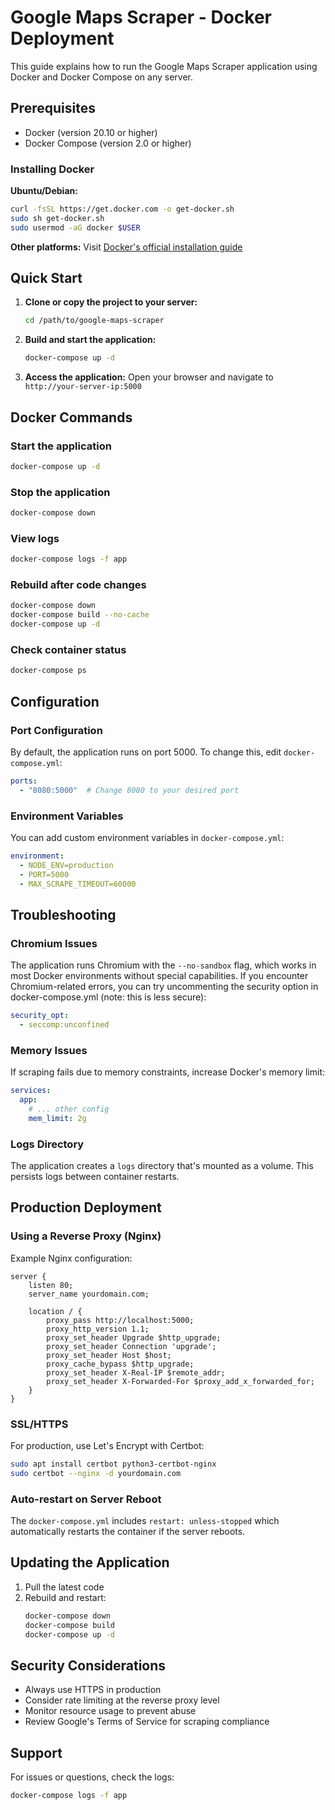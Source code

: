 # Google Maps Scraper - Docker Deployment

This guide explains how to run the Google Maps Scraper application using Docker and Docker Compose on any server.

## Prerequisites

- Docker (version 20.10 or higher)
- Docker Compose (version 2.0 or higher)

### Installing Docker

**Ubuntu/Debian:**
```bash
curl -fsSL https://get.docker.com -o get-docker.sh
sudo sh get-docker.sh
sudo usermod -aG docker $USER
```

**Other platforms:**
Visit [Docker's official installation guide](https://docs.docker.com/get-docker/)

## Quick Start

1. **Clone or copy the project to your server:**
   ```bash
   cd /path/to/google-maps-scraper
   ```

2. **Build and start the application:**
   ```bash
   docker-compose up -d
   ```

3. **Access the application:**
   Open your browser and navigate to `http://your-server-ip:5000`

## Docker Commands

### Start the application
```bash
docker-compose up -d
```

### Stop the application
```bash
docker-compose down
```

### View logs
```bash
docker-compose logs -f app
```

### Rebuild after code changes
```bash
docker-compose down
docker-compose build --no-cache
docker-compose up -d
```

### Check container status
```bash
docker-compose ps
```

## Configuration

### Port Configuration

By default, the application runs on port 5000. To change this, edit `docker-compose.yml`:

```yaml
ports:
  - "8080:5000"  # Change 8080 to your desired port
```

### Environment Variables

You can add custom environment variables in `docker-compose.yml`:

```yaml
environment:
  - NODE_ENV=production
  - PORT=5000
  - MAX_SCRAPE_TIMEOUT=60000
```

## Troubleshooting

### Chromium Issues

The application runs Chromium with the `--no-sandbox` flag, which works in most Docker environments without special capabilities. If you encounter Chromium-related errors, you can try uncommenting the security option in docker-compose.yml (note: this is less secure):

```yaml
security_opt:
  - seccomp:unconfined
```

### Memory Issues

If scraping fails due to memory constraints, increase Docker's memory limit:

```yaml
services:
  app:
    # ... other config
    mem_limit: 2g
```

### Logs Directory

The application creates a `logs` directory that's mounted as a volume. This persists logs between container restarts.

## Production Deployment

### Using a Reverse Proxy (Nginx)

Example Nginx configuration:

```nginx
server {
    listen 80;
    server_name yourdomain.com;

    location / {
        proxy_pass http://localhost:5000;
        proxy_http_version 1.1;
        proxy_set_header Upgrade $http_upgrade;
        proxy_set_header Connection 'upgrade';
        proxy_set_header Host $host;
        proxy_cache_bypass $http_upgrade;
        proxy_set_header X-Real-IP $remote_addr;
        proxy_set_header X-Forwarded-For $proxy_add_x_forwarded_for;
    }
}
```

### SSL/HTTPS

For production, use Let's Encrypt with Certbot:

```bash
sudo apt install certbot python3-certbot-nginx
sudo certbot --nginx -d yourdomain.com
```

### Auto-restart on Server Reboot

The `docker-compose.yml` includes `restart: unless-stopped` which automatically restarts the container if the server reboots.

## Updating the Application

1. Pull the latest code
2. Rebuild and restart:
   ```bash
   docker-compose down
   docker-compose build
   docker-compose up -d
   ```

## Security Considerations

- Always use HTTPS in production
- Consider rate limiting at the reverse proxy level
- Monitor resource usage to prevent abuse
- Review Google's Terms of Service for scraping compliance

## Support

For issues or questions, check the logs:
```bash
docker-compose logs -f app
```
